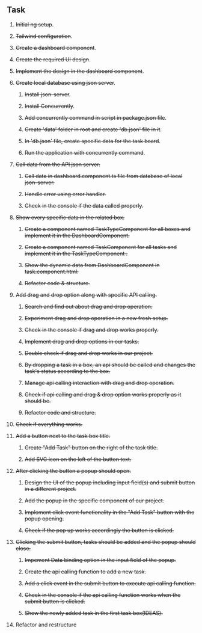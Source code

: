 ## Task

1. ~~Initial ng setup~~.

2. ~~Tailwind configuration~~.

3. ~~Create a dashboard component~~.

4. ~~Create the required UI design~~.

5. ~~Implement the design in the dashboard component~~.

6. ~~Create local database using json server~~.

    1. ~~Install json-server~~.

    2. ~~Install Concurrently~~.

    3. ~~Add concurrently command in script in package.json file~~.

    4. ~~Create 'data' folder in root and create 'db.json' file in it~~.

    5. ~~In 'db.json' file, create specific data for the task board~~.
    
    6. ~~Run the application with concurrently command~~.

7. ~~Call data from the API json server.~~

    1. ~~Call data in dashboard.component.ts file from database of local json-server.~~

    2. ~~Handle error using error handler.~~

    3. ~~Check in the console if the data called properly.~~

8. ~~Show every specific data in the related box.~~

    1. ~~Create a component named TaskTypeComponent for all boxes and implement it in the DashboardComponent.~~

    2. ~~Create a component named TaskComponent for all tasks and implement it in the TaskTypeComponent .~~

    3. ~~Show the dynamic data from DashboardComponent in task.component.html.~~ 

    4. ~~Refactor code & structure.~~

9. ~~Add drag and drop option along with specific API calling.~~

    1. ~~Search and find out about drag and drop operation.~~

    2. ~~Experiment drag and drop operation in a  new fresh setup.~~

    3. ~~Check in the console if drag and drop works properly.~~

    4. ~~Implement drag and drop options in our tasks.~~

    5. ~~Double check if drag and drop works in our project.~~

    6. ~~By dropping a task in a box, an api should be called and changes the task's status according to the box.~~

    7. ~~Manage api calling interaction with drag and drop operation.~~

    8. ~~Check if api calling and drag & drop option works properly as it should be.~~

    9. ~~Refactor code and structure.~~
    
10. ~~Check if everything works.~~

11. ~~Add a button next to the task box title.~~

    1. ~~Create "Add Task" button on the right of the task title.~~
    
    2. ~~Add SVG icon on the left of the button text.~~

12. ~~After clicking the button a popup should open.~~
    1. ~~Design the UI of the popup including input field(s) and submit button in a different project.~~

    2. ~~Add the popup in the specific component of our project.~~

    3. ~~Implement click event functionality in the "Add Task" button with the popup opening.~~ 

    4. ~~Check if the pop up works accordingly the button is clicked.~~

13. ~~Clicking the submit button, tasks should be added and the popup should close.~~

    1. ~~Impement Data binding option in the input field of the popup.~~

    2. ~~Create the api calling function to add a new task.~~

    3. ~~Add a click event in the submit button to execute api calling function.~~

    4. ~~Check in the console if the api calling function works when the submit button is clicked.~~
    
    5. ~~Show the newly added task in the first task box(IDEAS).~~  


14. Refactor and restructure
